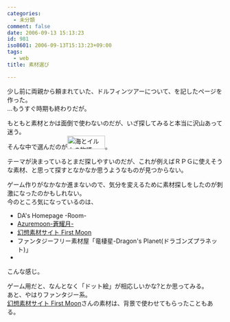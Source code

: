 ```yaml
---
categories:
  - 未分類
comment: false
date: 2006-09-13 15:13:23
id: 981
iso8601: 2006-09-13T15:13:23+09:00
tags:
  - web
title: 素材選び

---
```


<div class="entry-body">
  <p>少し前に両親から頼まれていた、ドルフィンツアーについて、を記したページを作った。<br />
    …もうすぐ時期も終わりだが。</p>

  <p>もともと素材とかは面倒で使わないのだが、いざ探してみると本当に沢山あって迷う。<br />
    そんな中で選んだのが<a href="http://www.afs01.com"><img src="http://www.afs01.com/image/baner1.gif" border="0" width="88" height="31" alt="海とイルカの物語" /></a>。</p>

  <p>テーマが決まっているとまだ探しやすいのだが、これが例えばＲＰＧに使えそうな素材、と思って探すとなかなか思うようなものが見つからない。</p>

  <p>ゲーム作りがなかなか進まないので、気分を変えるために素材探しをしたのが刺激になったのかもしれない。<br />
    今のところ気になっているのは、</p>
  <ul>
    <li>DA's Homepage -Room-</li>
    <li><a href="http://www.ne.jp/asahi/azure/moon/">Azuremoon-蒼耀月-</a></li>
    <li><a href="http://www.first-moon.com/index.html">幻想素材サイト First Moon</a></li>
    <li>ファンタジーフリー素材屋「竜棲星-Dragon's Planet(ドラゴンズプラネット)」</li>
    <li></li>
  </ul>こんな感じ。

  <p>ゲーム用だと、なんとなく「ドット絵」が相応しいかな?とか思ってみる。<br />
    あと、やはりファンタジー系。<br /><a href="http://www.first-moon.com/index.html">幻想素材サイト First Moon</a>さんの素材は、背景で使わせてもらったこともある。</p>
</div>
